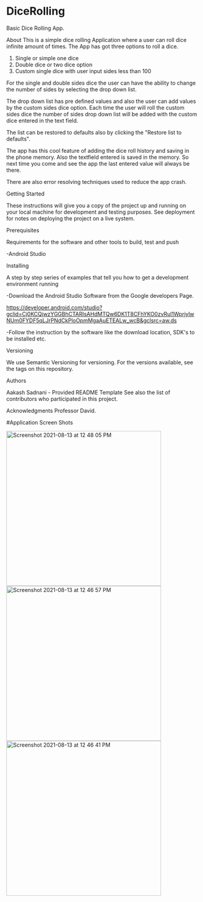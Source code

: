 # DiceRolling

Basic Dice Rolling App.

About This is a simple dice rolling Application where a user can roll dice infinite amount of times. The App has got three options to roll a dice.
1. Single or simple one dice
2. Double dice or two dice option
3. Custom single dice with user input sides less than 100

For the single and double sides dice the user can have the ability to change the number of sides by selecting the drop down list.

The drop down list has pre defined values and also the user can add values by the custom sides dice option. Each time the user will roll the custom sides dice the number of sides drop down list will be added with the custom dice entered in the text field.

The list can be restored to defaults also by clicking the "Restore list to defaults".

The app has this cool feature of adding the dice roll history and saving in the phone memory. Also the textfield entered is saved in the memory. So next time you come and see the app the last entered value will always be there.

There are also error resolving techniques used to reduce the app crash.


Getting Started

These instructions will give you a copy of the project up and running on your local machine for development and testing purposes. See deployment for notes on deploying the project on a live system.

Prerequisites

Requirements for the software and other tools to build, test and push

-Android Studio

Installing

A step by step series of examples that tell you how to get a development environment running

-Download the Android Studio Software from the Google developers Page.

https://developer.android.com/studio?gclid=Cj0KCQjwzYGGBhCTARIsAHdMTQw6DK1T8CFhYKO0zvRul1WprjylwNUm0FYDF5qLJrPNdCkPloOpmMgaAuETEALw_wcB&gclsrc=aw.ds

-Follow the instruction by the software like the download location, SDK's to be installed etc.

Versioning

We use Semantic Versioning for versioning. For the versions available, see the tags on this repository.

Authors

Aakash Sadnani - Provided README Template See also the list of contributors who participated in this project.

Acknowledgments Professor David.

#Application Screen Shots

<img width="407" alt="Screenshot 2021-08-13 at 12 48 05 PM" src="https://user-images.githubusercontent.com/84158990/129392743-5e171fa4-9c40-4c1c-9a5b-88e428432b30.png">
<img width="407" alt="Screenshot 2021-08-13 at 12 46 57 PM" src="https://user-images.githubusercontent.com/84158990/129392758-8d749c61-56ff-4212-a855-6053e02262f9.png">
<img width="407" alt="Screenshot 2021-08-13 at 12 46 41 PM" src="https://user-images.githubusercontent.com/84158990/129392775-7239ef5d-073f-4826-8b9a-5eabd8a699ee.png">

